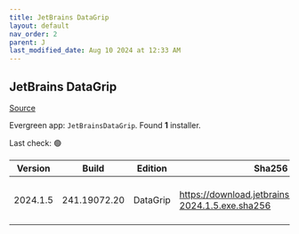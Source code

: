 ```yaml
---
title: JetBrains DataGrip
layout: default
nav_order: 2
parent: J
last_modified_date: Aug 10 2024 at 12:33 AM
---
```


## JetBrains DataGrip

[Source](https://www.jetbrains.com/datagrip)

Evergreen app: `JetBrainsDataGrip`. Found **1** installer.

Last check: 🟢

| Version  | Build        | Edition  | Sha256                                                       | Date     | Size       | Type | URI                                                                                                            |
| -------- | ------------ | -------- | ------------------------------------------------------------ | -------- | ---------- | ---- | -------------------------------------------------------------------------------------------------------------- |
| 2024.1.5 | 241.19072.20 | DataGrip | https://download.jetbrains.com/cpp/CLion-2024.1.5.exe.sha256 | 9/8/2024 | 1097153792 | exe  | [https://download.jetbrains.com/cpp/CLion-2024.1.5.exe](https://download.jetbrains.com/cpp/CLion-2024.1.5.exe) |
